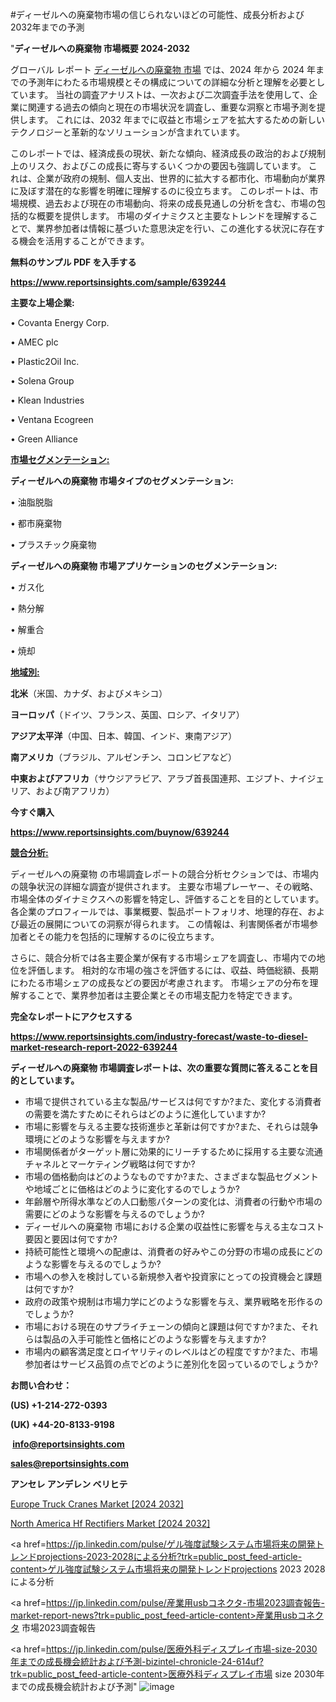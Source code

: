 #ディーゼルへの廃棄物市場の信じられないほどの可能性、成長分析および2032年までの予測

"<strong>ディーゼルへの廃棄物 市場概要 2024-2032</strong>

グローバル レポート <a href=https://www.reportsinsights.com/sample/639244>ディーゼルへの廃棄物 市場</a> では、2024 年から 2024 年までの予測年にわたる市場規模とその構成についての詳細な分析と理解を必要としています。 当社の調査アナリストは、一次および二次調査手法を使用して、企業に関連する過去の傾向と現在の市場状況を調査し、重要な洞察と市場予測を提供します。 これには、2032 年までに収益と市場シェアを拡大​​するための新しいテクノロジーと革新的なソリューションが含まれています。

このレポートでは、経済成長の現状、新たな傾向、経済成長の政治的および規制上のリスク、およびこの成長に寄与するいくつかの要因も強調しています。 これは、企業が政府の規制、個人支出、世界的に拡大する都市化、市場動向が業界に及ぼす潜在的な影響を明確に理解するのに役立ちます。 このレポートは、市場規模、過去および現在の市場動向、将来の成長見通しの分析を含む、市場の包括的な概要を提供します。 市場のダイナミクスと主要なトレンドを理解することで、業界参加者は情報に基づいた意思決定を行い、この進化する状況に存在する機会を活用することができます。

<strong><b>無料のサンプル PDF を入手する</b></strong>

<a href=https://www.reportsinsights.com/sample/639244><strong><u>https://www.reportsinsights.com/sample/639244</u></strong></a>

<strong>主要な上場企業:</strong>

• Covanta Energy Corp.

• AMEC plc

• Plastic2Oil Inc.

• Solena Group

• Klean Industries

• Ventana Ecogreen

• Green Alliance

<strong><u>市場セグメンテーション</u></strong><strong><u>:</u></strong>

<strong>ディーゼルへの廃棄物 市場タイプのセグメンテーション:</strong>

• 油脂脱脂

• 都市廃棄物

• プラスチック廃棄物

<strong>ディーゼルへの廃棄物 市場アプリケーションのセグメンテーション:</strong>

• ガス化

• 熱分解

• 解重合

• 焼却

<strong><u>地域別</u></strong><strong><u>:</u></strong>

<strong>北米</strong>（米国、カナダ、およびメキシコ）

<strong>ヨーロッパ</strong>（ドイツ、フランス、英国、ロシア、イタリア）

<strong>アジア太平洋</strong>（中国、日本、韓国、インド、東南アジア）

<strong>南アメリカ</strong>（ブラジル、アルゼンチン、コロンビアなど）

<strong>中東およびアフリカ</strong>（サウジアラビア、アラブ首長国連邦、エジプト、ナイジェリア、および南アフリカ）

<strong>今すぐ購入</strong>

<a href=https://www.reportsinsights.com/buynow/639244><strong><u>https://www.reportsinsights.com/buynow/639244</u></strong></a>

<strong><u>競合分析:</u></strong>

ディーゼルへの廃棄物 の市場調査レポートの競合分析セクションでは、市場内の競争状況の詳細な調査が提供されます。 主要な市場プレーヤー、その戦略、市場全体のダイナミクスへの影響を特定し、評価することを目的としています。 各企業のプロフィールでは、事業概要、製品ポートフォリオ、地理的存在、および最近の展開についての洞察が得られます。 この情報は、利害関係者が市場参加者とその能力を包括的に理解するのに役立ちます。

さらに、競合分析では各主要企業が保有する市場シェアを調査し、市場内での地位を評価します。 相対的な市場の強さを評価するには、収益、時価総額、長期にわたる市場シェアの成長などの要因が考慮されます。 市場シェアの分布を理解することで、業界参加者は主要企業とその市場支配力を特定できます。

<strong>完全なレポートにアクセスする</strong>

<a href=https://www.reportsinsights.com/industry-forecast/waste-to-diesel-market-research-report-2022-639244><strong><u><b>https://www.reportsinsights.com/industry-forecast/waste-to-diesel-market-research-report-2022-639244</b></u></strong></a>

<strong><b>ディーゼルへの廃棄物 市場調査レポートは、次の重要な質問に答えることを目的としています。</b></strong>
<ul>
  <li>市場で提供されている主な製品/サービスは何ですか?また、変化する消費者の需要を満たすためにそれらはどのように進化していますか?</li>
  <li>市場に影響を与える主要な技術進歩と革新は何ですか?また、それらは競争環境にどのような影響を与えますか?</li>
  <li>市場関係者がターゲット層に効果的にリーチするために採用する主要な流通チャネルとマーケティング戦略は何ですか?</li>
  <li>市場の価格動向はどのようなものですか?また、さまざまな製品セグメントや地域ごとに価格はどのように変化するのでしょうか?</li>
  <li>年齢層や所得水準などの人口動態パターンの変化は、消費者の行動や市場の需要にどのような影響を与えるのでしょうか?</li>
  <li>ディーゼルへの廃棄物 市場における企業の収益性に影響を与える主なコスト要因と要因は何ですか?</li>
  <li>持続可能性と環境への配慮は、消費者の好みやこの分野の市場の成長にどのような影響を与えるのでしょうか?</li>
  <li>市場への参入を検討している新規参入者や投資家にとっての投資機会と課題は何ですか?</li>
  <li>政府の政策や規制は市場力学にどのような影響を与え、業界戦略を形作るのでしょうか?</li>
  <li>市場における現在のサプライチェーンの傾向と課題は何ですか?また、それらは製品の入手可能性と価格にどのような影響を与えますか?</li>
  <li>市場内の顧客満足度とロイヤリティのレベルはどの程度ですか?また、市場参加者はサービス品質の点でどのように差別化を図っているのでしょうか?</li>
</ul>
<strong>お問い合わせ：</strong>

<strong>(US) +1-214-272-0393</strong>

<strong>(UK) +44-20-8133-9198</strong>

<strong> </strong><a href=info@reportsinsights.com><strong><u>info@reportsinsights.com</u></strong></a>

<a href=sales@reportsinsights.com><strong><u>sales@reportsinsights.com</u></strong></a>

<strong>アンセレ アンデレン ベリヒテ</strong>

<a href=https://www.linkedin.com/pulse/europe-truck-cranes-market-latest-trends-zr3re/>Europe Truck Cranes Market [2024 2032]</a>

<a href=https://www.linkedin.com/pulse/north-america-hf-rectifiers-market-2024-landscape-xgwhf/>North America Hf Rectifiers Market [2024 2032]</a>

<a href=https://jp.linkedin.com/pulse/ゲル強度試験システム市場将来の開発トレンドprojections-2023-2028による分析?trk=public_post_feed-article-content>ゲル強度試験システム市場将来の開発トレンドprojections 2023 2028による分析</a>

<a href=https://jp.linkedin.com/pulse/産業用usbコネクタ-市場2023調査報告-market-report-news?trk=public_post_feed-article-content>産業用usbコネクタ 市場2023調査報告</a>

<a href=https://jp.linkedin.com/pulse/医療外科ディスプレイ市場-size-2030年までの成長機会統計および予測-bizintel-chronicle-24-614uf?trk=public_post_feed-article-content>医療外科ディスプレイ市場 size 2030年までの成長機会統計および予測</a>"
![image](https://github.com/ahaan12367/RIMarket24/assets/158471582/5b8e807e-95ea-4395-a6d0-5e2e575649f0)
